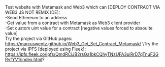 Test website with Metamask and Web3 which can [DEPLOY CONTRACT VIA WEB3 JS NOT REMIX IDE]:\
  -Send Ethereum to an address\
  -Get value from a contract with Metamask as Web3 client provider\
  -Set custom uint value for a contract [negative values forced to absoulte value]\
  Try the project via GitHub pages:\
  https://marcuswentz.github.io/Web3_Get_Set_Contract_Metamask/
  \Try the project via IPFS [deployed using Fleek]:\
  https://ipfs.fleek.co/ipfs/QmdRCiJB2rsGa1bkCQhyTNzUFA3uiRrD7qTnuF3GRyfYV1/index.html?
